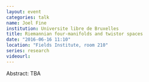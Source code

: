 ```yaml
---
layout: event
categories: talk
name: Joel Fine
institution: Universite libre de Bruxelles
title: Riemannian four-manifolds and twistor spaces
date: "2016-06-16 11:10"
location: "Fields Institute, room 210"
series: research
videourl:
---
```

Abstract: TBA


